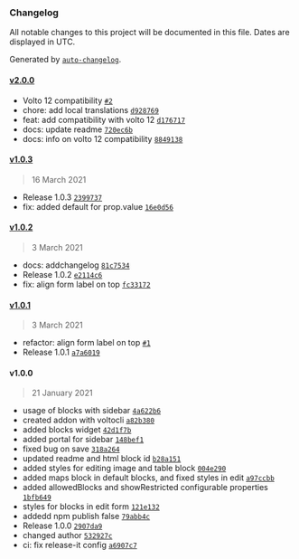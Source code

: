 ### Changelog

All notable changes to this project will be documented in this file. Dates are displayed in UTC.

Generated by [`auto-changelog`](https://github.com/CookPete/auto-changelog).

#### [v2.0.0](https://github.com/collective/volto-blocks-widget/compare/v1.0.3...v2.0.0)

- Volto 12 compatibility [`#2`](https://github.com/collective/volto-blocks-widget/pull/2)
- chore: add local translations [`d928769`](https://github.com/collective/volto-blocks-widget/commit/d9287690341bbea5dc62588be533dbc3ff33f258)
- feat: add compatibility with volto 12 [`d176717`](https://github.com/collective/volto-blocks-widget/commit/d176717d10b962a1d382b9e455a2225bf3ed042a)
- docs: update readme [`720ec6b`](https://github.com/collective/volto-blocks-widget/commit/720ec6bb69fed8d7b35b59fe90fcba6ab7cb6687)
- docs: info on volto 12 compatibility [`8849138`](https://github.com/collective/volto-blocks-widget/commit/88491385c80021f1c70469a5efefb54d7a1b6e78)

#### [v1.0.3](https://github.com/collective/volto-blocks-widget/compare/v1.0.2...v1.0.3)

> 16 March 2021

- Release 1.0.3 [`2399737`](https://github.com/collective/volto-blocks-widget/commit/23997371f2d69e064b0a841cda595c8e6ae792bc)
- fix: added default for prop.value [`16e0d56`](https://github.com/collective/volto-blocks-widget/commit/16e0d565745e0256ab56757b14821d0ee4e5da2b)

#### [v1.0.2](https://github.com/collective/volto-blocks-widget/compare/v1.0.1...v1.0.2)

> 3 March 2021

- docs: addchangelog [`81c7534`](https://github.com/collective/volto-blocks-widget/commit/81c75341579ac2bdf81d3003270e191e5aa3499b)
- Release 1.0.2 [`e2114c6`](https://github.com/collective/volto-blocks-widget/commit/e2114c6dcd900a6f4c53d8283338161b9bfe1de0)
- fix: align form label on top [`fc33172`](https://github.com/collective/volto-blocks-widget/commit/fc3317267c893b13ca549027d61134bbbc97a36c)

#### [v1.0.1](https://github.com/collective/volto-blocks-widget/compare/v1.0.0...v1.0.1)

> 3 March 2021

- refactor: align form label on top [`#1`](https://github.com/collective/volto-blocks-widget/pull/1)
- Release 1.0.1 [`a7a6019`](https://github.com/collective/volto-blocks-widget/commit/a7a6019cbb6b9176a287b49ffaf6f605fdce860a)

#### v1.0.0

> 21 January 2021

- usage of blocks with sidebar [`4a622b6`](https://github.com/collective/volto-blocks-widget/commit/4a622b618b19a314861270cf776a01e3b43a1edf)
- created addon with voltocli [`a82b380`](https://github.com/collective/volto-blocks-widget/commit/a82b3808ad9d90707db3fdc0ce5ec79aef9e8a30)
- added blocks widget [`42d1f7b`](https://github.com/collective/volto-blocks-widget/commit/42d1f7b6600edf76cb0da96da7c88d97447e7149)
- added portal for sidebar [`148bef1`](https://github.com/collective/volto-blocks-widget/commit/148bef1c8c15e6f95b6a3afb2a156828d8fbb672)
- fixed bug on save [`318a264`](https://github.com/collective/volto-blocks-widget/commit/318a264d146c2474097e1167b9c089e7bde1a6cf)
- updated readme and html block id [`b28a151`](https://github.com/collective/volto-blocks-widget/commit/b28a151b3d8f13cd5d2565a149c2a3602a948c39)
- added styles for editing image and table block [`004e290`](https://github.com/collective/volto-blocks-widget/commit/004e2909f74f6d8bc7d911b34f807ad22cc00abd)
- added maps block in default blocks, and fixed styles in edit [`a97ccbb`](https://github.com/collective/volto-blocks-widget/commit/a97ccbb8d5aa79b751dd0349646cce3ab454427f)
- added allowedBlocks and showRestricted configurable properties [`1bfb649`](https://github.com/collective/volto-blocks-widget/commit/1bfb649ea54539b5db7855bda02e6ceff323271a)
- styles for blocks in edit form [`121e132`](https://github.com/collective/volto-blocks-widget/commit/121e1326fb2bd8b7370166ad6eb2c4fbe6209924)
- addedd npm publish false [`79abb4c`](https://github.com/collective/volto-blocks-widget/commit/79abb4cbc481083db6d4996b7cd0508edb0c8506)
- Release 1.0.0 [`2907da9`](https://github.com/collective/volto-blocks-widget/commit/2907da91551ace68e614cffba47fc71673e11219)
- changed author [`532927c`](https://github.com/collective/volto-blocks-widget/commit/532927c2d1982970a200187539786207ba6e4164)
- ci: fix release-it config [`a6907c7`](https://github.com/collective/volto-blocks-widget/commit/a6907c7899c2f2460191160100022090957a5ea3)
